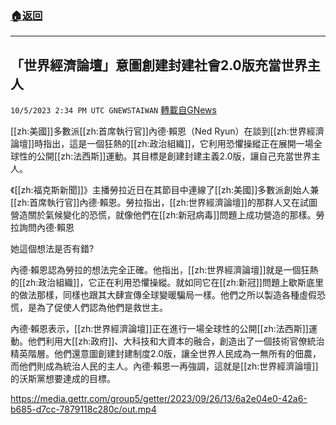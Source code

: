 ###  [:house:返回](README.md)
---


## 「世界經濟論壇」意圖創建封建社會2.0版充當世界主人
`10/5/2023 2:34 PM UTC GNEWSTAIWAN` [轉載自GNews](https://gnews.org/articles/1787672)



 [[zh:美國]]多數派[[zh:首席執行官]]內德‧賴恩（Ned Ryun）在談到[[zh:世界經濟論壇]]時指出，這是一個狂熱的[[zh:政治組織]]，它利用恐懼操縱正在展開一場全球性的公開[[zh:法西斯]]運動。其目標是創建封建主義2.0版，讓自己充當世界主人。 

《[[zh:福克斯新聞]]》主播勞拉近日在其節目中連線了[[zh:美國]]多數派創始人兼[[zh:首席執行官]]內德‧賴恩。勞拉指出，[[zh:世界經濟論壇]]的那群人又在試圖營造關於氣候變化的恐慌，就像他們在[[zh:新冠病毒]]問題上成功營造的那樣。勞拉詢問內德‧賴恩

她這個想法是否有錯?

內德‧賴恩認為勞拉的想法完全正確。他指出，[[zh:世界經濟論壇]]就是一個狂熱的[[zh:政治組織]]，它正在利用恐懼操縱。就如同它在[[zh:新冠]]問題上歇斯底里的做法那樣，同樣也跟其大肆宣傳全球變暖騙局一樣。他們之所以製造各種虛假恐慌，是為了促使人們認為他們是救世主。

內德‧賴恩表示，[[zh:世界經濟論壇]]正在進行一場全球性的公開[[zh:法西斯]]運動。他們利用大[[zh:政府]]、大科技和大資本的融合，創造出了一個技術官僚統治精英階層。他們還意圖創建封建制度2.0版，讓全世界人民成為一無所有的佃農，而他們則成為統治人民的主人。內德‧賴恩一再強調，這就是[[zh:世界經濟論壇]]的沃斯黨想要達成的目標。


https://media.gettr.com/group5/getter/2023/09/26/13/6a2e04e0-42a6-b685-d7cc-7879118c280c/out.mp4


